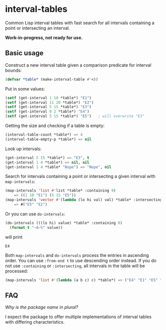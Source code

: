 # interval-tables
Common Lisp interval tables with fast search for all intervals containing a point or intersecting an interval.

**Work-in-progress, not ready for use.**


## Basic usage

Construct a new interval table given a comparison predicate for interval bounds:

```lisp
(defvar *table* (make-interval-table #'<))
```

Put in some values:

```lisp
(setf (get-interval 1 10 *table*) "E1")
(setf (get-interval 11 20 *table*) "E2") 
(setf (get-interval 5 15 *table*) "E3")
(setf (get-interval 0 2 *table*) "E4")
(setf (get-interval 5 15 *table*) "E5")   ; will overwrite "E3"
```

Getting the size and checking if a table is empty:

```lisp
(interval-table-count *table*) => 4
(interval-table-empty-p *table*) => nil
```

Look up intervals:

```lisp
(get-interval 5 15 *table*) => "E3", t
(get-interval 1 4 *table*) => nil, nil
(get-interval 1 4 *table* "Nope") => "Nope", nil
```

Search for intervals containing a point or intersecting a given interval with `map-intervals`:

```lisp
(map-intervals 'list #'list *table* :containing 9)
    => ((1 10 "E1") (5 15 "E5"))
(map-intervals 'vector #'(lambda (lo hi val) val) *table* :intersecting '(13 50))
    => #("E5" "E2")
```

Or you can use `do-intervals`:

```lisp
(do-intervals (((lo hi) value) *table* :containing 0)
  (format t "~A~%" value))
```
will print
```
E4
```

Both `map-intervals` and `do-intervals` process the entries in ascending order.
You can use `:from-end t` to use descending order instead.
If you do not use `:containing` or `:intersecting`, all intervals in the table will be processed:

```lisp
(map-intervals 'list #'(lambda (a b c) c) *table*) => ("E4" "E1" "E5" "E2")
```

## FAQ

*Why is the package name in plural?*

I expect the package to offer multiple implementations of interval tables with differing
characteristics.
